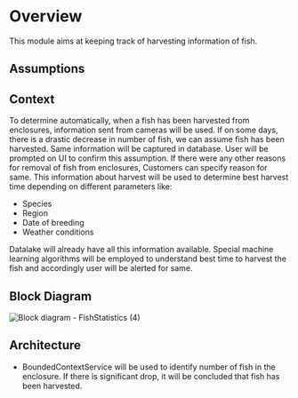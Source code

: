 # Overview
This module aims at keeping track of harvesting information of fish.
## Assumptions

## Context
To determine automatically, when a fish has been harvested from enclosures, information sent from cameras will be used. If on some days, there is a drastic decrease in number of fish, we can assume fish has been harvested. Same information will be captured in database. User will be prompted on UI to confirm this assumption. If there were any other reasons for removal of fish from enclosures, Customers can specify reason for same. This information about harvest will be used to determine best harvest time depending on different parameters like:
- Species
- Region
- Date of breeding
- Weather conditions

Datalake will already have all this information available. Special machine learning algorithms will be employed to understand best time to harvest the fish and accordingly user will be alerted for same. 
## Block Diagram
![Block diagram - FishStatistics (4)](https://github.com/Anamika1911/ArchitecturalKatas/assets/6397314/d4eb0ca7-76e5-4c76-bc3d-722f79ec6e03)


## Architecture
- BoundedContextService will be used to identify number of fish in the enclosure. If there is significant drop, it will be concluded that fish has been harvested. 

